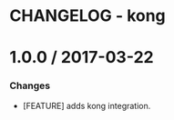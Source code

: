 # CHANGELOG - kong

1.0.0 / 2017-03-22
==================

### Changes

* [FEATURE] adds kong integration.
